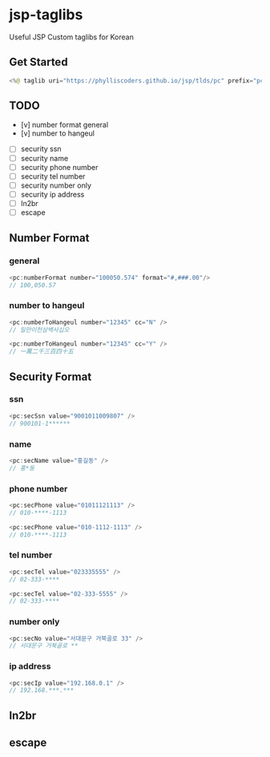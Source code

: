 # jsp-taglibs
Useful JSP Custom taglibs for Korean

## Get Started

```java
<%@ taglib uri="https://phylliscoders.github.io/jsp/tlds/pc" prefix="pc"%>
```

## TODO

- [v] number format general
- [v] number to hangeul
- [ ] security ssn
- [ ] security name
- [ ] security phone number
- [ ] security tel number
- [ ] security number only
- [ ] security ip address
- [ ] ln2br
- [ ] escape

## Number Format

### general
```java
<pc:numberFormat number="100050.574" format="#,###.00"/>
// 100,050.57
```

### number to hangeul
```java
<pc:numberToHangeul number="12345" cc="N" />
// 일만이천삼백사십오

<pc:numberToHangeul number="12345" cc="Y" />
// 一萬二千三百四十五
```

## Security Format

### ssn
```java
<pc:secSsn value="9001011009807" />
// 900101-1******
```

### name
```java
<pc:secName value="홍길동" />
// 홍*동
```

### phone number
```java
<pc:secPhone value="01011121113" />
// 010-****-1113

<pc:secPhone value="010-1112-1113" />
// 010-****-1113
```

### tel number
```java
<pc:secTel value="023335555" />
// 02-333-****

<pc:secTel value="02-333-5555" />
// 02-333-****
```

### number only
```java
<pc:secNo value="서대문구 거북골로 33" />
// 서대문구 거북골로 **
```

### ip address
```java
<pc:secIp value="192.168.0.1" />
// 192.168.***.***
```

## ln2br

## escape

